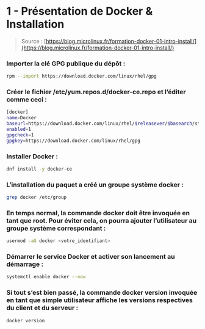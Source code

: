 # 1 - Présentation de Docker & Installation

> Source : [https://blog.microlinux.fr/formation-docker-01-intro-install/](https://blog.microlinux.fr/formation-docker-01-intro-install/)

### Importer la clé GPG publique du dépôt :

```bash
rpm --import https://download.docker.com/linux/rhel/gpg
```

### Créer le fichier /etc/yum.repos.d/docker-ce.repo et l’éditer comme ceci :

```bash
[docker]
name=Docker
baseurl=https://download.docker.com/linux/rhel/$releasever/$basearch/stable
enabled=1
gpgcheck=1
gpgkey=https://download.docker.com/linux/rhel/gpg
```

### Installer Docker :

```bash
dnf install -y docker-ce
```

### L’installation du paquet a créé un groupe système docker :

```bash
grep docker /etc/group
```

### En temps normal, la commande docker doit être invoquée en tant que root. Pour éviter cela, on pourra ajouter l’utilisateur au groupe système correspondant :

```bash
usermod -aG docker <votre_identifiant>
```

### Démarrer le service Docker et activer son lancement au démarrage :

```bash
systemctl enable docker --now
```

### Si tout s’est bien passé, la commande docker version invoquée en tant que simple utilisateur affiche les versions respectives du client et du serveur :

```bash
docker version
```
